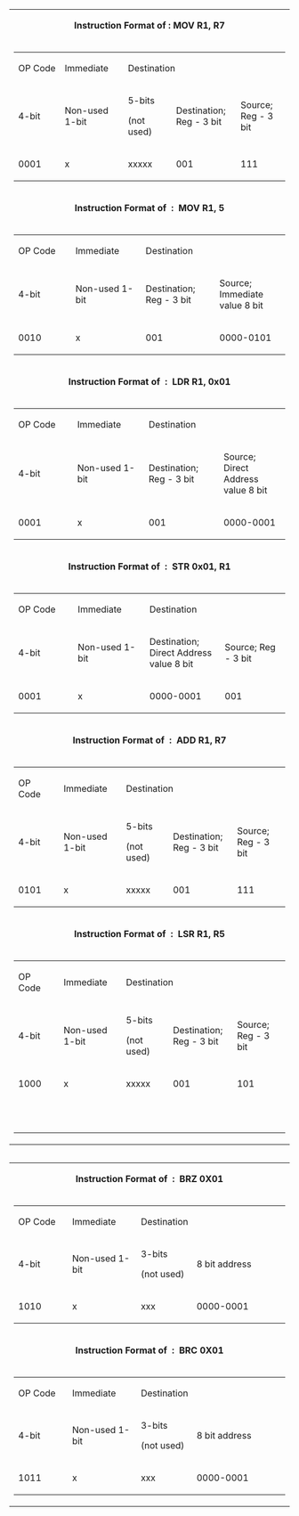 <table style="float: left;">
<tbody>
<tr style="height: 35px;">
<td style="height: 35px;" width="664">
<p style="text-align: center;"><strong>Instruction&nbsp;Format&nbsp;of&nbsp;: MOV&nbsp;R1,&nbsp;R7</strong></p>
</td>
</tr>
<tr style="text-align: center; height: 149px;">
<td style="height: 149px;" width="664">
<table>
<tbody>
<tr>
<td width="125">
<p>OP Code</p>
</td>
<td width="140">
<p>Immediate</p>
</td>
<td colspan="3" width="358">
<p>Destination</p>
</td>
</tr>
<tr>
<td width="125">
<p>4-bit</p>
</td>
<td width="140">
<p>Non-used 1-bit</p>
</td>
<td width="130">
<p>5-bits</p>
<p>(not used)</p>
</td>
<td width="124">
<p>Destination; Reg - 3 bit</p>
</td>
<td width="104">
<p>Source; Reg - 3 bit</p>
</td>
</tr>
<tr>
<td width="125">
<p>0001</p>
</td>
<td width="140">
<p>x</p>
</td>
<td width="130">
<p>xxxxx</p>
</td>
<td width="124">
<p>001</p>
</td>
<td width="104">
<p>111</p>
</td>
</tr>
</tbody>
</table>
</td>
</tr>
<tr style="text-align: center; height: 35px;">
<td style="height: 35px;" width="664">
<p><strong>Instruction&nbsp;Format&nbsp;of&nbsp;&nbsp;: &nbsp;MOV&nbsp;R1,&nbsp;5</strong></p>
</td>
</tr>
<tr style="text-align: center; height: 138px;">
<td style="height: 138px;" width="664">
<table>
<tbody>
<tr>
<td width="162">
<p>OP Code</p>
</td>
<td width="162">
<p>Immediate</p>
</td>
<td colspan="2" width="325">
<p>Destination</p>
</td>
</tr>
<tr>
<td width="162">
<p>4-bit</p>
</td>
<td width="162">
<p>Non-used 1-bit</p>
</td>
<td width="162">
<p>Destination; Reg - 3 bit</p>
</td>
<td width="162">
<p>Source; Immediate value 8 bit</p>
</td>
</tr>
<tr>
<td width="162">
<p>0010</p>
</td>
<td width="162">
<p>x</p>
</td>
<td width="162">
<p>001</p>
</td>
<td width="162">
<p>0000-0101</p>
</td>
</tr>
</tbody>
</table>
</td>
</tr>
<tr style="text-align: center; height: 35px;">
<td style="height: 35px;" width="664">
<p><strong>Instruction&nbsp;Format&nbsp;of&nbsp;&nbsp;: &nbsp;LDR&nbsp;R1,&nbsp;0x01</strong></p>
</td>
</tr>
<tr style="text-align: center; height: 138px;">
<td style="height: 138px;" width="664">
<table>
<tbody>
<tr>
<td width="162">
<p>OP Code</p>
</td>
<td width="162">
<p>Immediate</p>
</td>
<td colspan="2" width="325">
<p>Destination</p>
</td>
</tr>
<tr>
<td width="162">
<p>4-bit</p>
</td>
<td width="162">
<p>Non-used 1-bit</p>
</td>
<td width="162">
<p>Destination; Reg - 3 bit</p>
</td>
<td width="162">
<p>Source; Direct Address value 8 bit</p>
</td>
</tr>
<tr>
<td width="162">
<p>0001</p>
</td>
<td width="162">
<p>x</p>
</td>
<td width="162">
<p>001</p>
</td>
<td width="162">
<p>0000-0001</p>
</td>
</tr>
</tbody>
</table>
</td>
</tr>
<tr style="text-align: center; height: 35px;">
<td style="height: 35px;" width="664">
<p><strong>Instruction&nbsp;Format&nbsp;of&nbsp;&nbsp;: &nbsp;STR&nbsp;0x01,&nbsp;R1</strong></p>
</td>
</tr>
<tr style="text-align: center; height: 138px;">
<td style="height: 138px;" width="664">
<table>
<tbody>
<tr>
<td width="162">
<p>OP Code</p>
</td>
<td width="162">
<p>Immediate</p>
</td>
<td colspan="2" width="325">
<p>Destination</p>
</td>
</tr>
<tr>
<td width="162">
<p>4-bit</p>
</td>
<td width="162">
<p>Non-used 1-bit</p>
</td>
<td width="162">
<p>Destination; Direct Address value 8 bit</p>
</td>
<td width="162">
<p>Source; Reg - 3 bit</p>
</td>
</tr>
<tr>
<td width="162">
<p>0001</p>
</td>
<td width="162">
<p>x</p>
</td>
<td width="162">
<p>0000-0001</p>
</td>
<td width="162">
<p>001</p>
</td>
</tr>
</tbody>
</table>
</td>
</tr>
<tr style="text-align: center; height: 35px;">
<td style="height: 35px;" width="664">
<p><strong>Instruction&nbsp;Format&nbsp;of&nbsp;&nbsp;: &nbsp;ADD&nbsp;R1,&nbsp;R7</strong></p>
</td>
</tr>
<tr style="text-align: center; height: 149px;">
<td style="height: 149px;" width="664">
<table>
<tbody>
<tr>
<td width="125">
<p>OP Code</p>
</td>
<td width="140">
<p>Immediate</p>
</td>
<td colspan="3" width="384">
<p>Destination</p>
</td>
</tr>
<tr>
<td width="125">
<p>4-bit</p>
</td>
<td width="140">
<p>Non-used 1-bit</p>
</td>
<td width="130">
<p>5-bits</p>
<p>(not used)</p>
</td>
<td width="124">
<p>Destination; Reg - 3 bit</p>
</td>
<td width="130">
<p>Source; Reg - 3 bit</p>
</td>
</tr>
<tr>
<td width="125">
<p>0101</p>
</td>
<td width="140">
<p>x</p>
</td>
<td width="130">
<p>xxxxx</p>
</td>
<td width="124">
<p>001</p>
</td>
<td width="130">
<p>111</p>
</td>
</tr>
</tbody>
</table>
</td>
</tr>
<tr style="text-align: center; height: 35.6667px;">
<td style="height: 35.6667px;" width="664">
<p><strong>Instruction&nbsp;Format&nbsp;of&nbsp;&nbsp;: &nbsp;LSR&nbsp;R1,&nbsp;R5</strong></p>
</td>
</tr>
<tr style="text-align: center; height: 190px;">
<td style="height: 190px;" width="664">
<table>
<tbody>
<tr>
<td width="125">
<p>OP Code</p>
</td>
<td width="140">
<p>Immediate</p>
</td>
<td colspan="3" width="384">
<p>Destination</p>
</td>
</tr>
<tr>
<td width="125">
<p>4-bit</p>
</td>
<td width="140">
<p>Non-used 1-bit</p>
</td>
<td width="130">
<p>5-bits</p>
<p>(not used)</p>
</td>
<td width="124">
<p>Destination; Reg - 3 bit</p>
</td>
<td width="130">
<p>Source; Reg - 3 bit</p>
</td>
</tr>
<tr>
<td width="125">
<p>1000</p>
</td>
<td width="140">
<p>x</p>
</td>
<td width="130">
<p>xxxxx</p>
</td>
<td width="124">
<p>001</p>
</td>
<td width="130">
<p>101</p>
</td>
</tr>
<tr>
<td width="125">
<p>&nbsp;</p>
</td>
<td width="140">
<p>&nbsp;</p>
</td>
<td width="130">
<p>&nbsp;</p>
</td>
<td width="124">
<p>&nbsp;</p>
</td>
<td width="130">
<p>&nbsp;</p>
</td>
</tr>
</tbody>
</table>
</td>
</tr>
</tbody>
</table>
<table style="float: left;">
<tbody>
<tr>
<td width="664">
<p style="text-align: center;"><strong>Instruction&nbsp;Format&nbsp;of&nbsp;&nbsp;: &nbsp;BRZ&nbsp;0X01</strong></p>
</td>
</tr>
<tr>
<td width="664">
<table>
<tbody>
<tr>
<td width="125">
<p>OP Code</p>
</td>
<td width="140">
<p>Immediate</p>
</td>
<td colspan="2" width="384">
<p>Destination</p>
</td>
</tr>
<tr>
<td width="125">
<p>4-bit</p>
</td>
<td width="140">
<p>Non-used 1-bit</p>
</td>
<td width="130">
<p>3-bits</p>
<p>(not used)</p>
</td>
<td width="253">
<p>8 bit address</p>
</td>
</tr>
<tr>
<td width="125">
<p>1010</p>
</td>
<td width="140">
<p>x</p>
</td>
<td width="130">
<p>xxx</p>
</td>
<td width="253">
<p>0000-0001</p>
</td>
</tr>
</tbody>
</table>
</td>
</tr>
<tr>
<td width="664">
<p style="text-align: center;"><strong>Instruction&nbsp;Format&nbsp;of&nbsp;&nbsp;: &nbsp;BRC&nbsp;0X01</strong></p>
</td>
</tr>
<tr>
<td width="664">
<table>
<tbody>
<tr>
<td width="125">
<p>OP Code</p>
</td>
<td width="140">
<p>Immediate</p>
</td>
<td colspan="2" width="384">
<p>Destination</p>
</td>
</tr>
<tr>
<td width="125">
<p>4-bit</p>
</td>
<td width="140">
<p>Non-used 1-bit</p>
</td>
<td width="130">
<p>3-bits</p>
<p>(not used)</p>
</td>
<td width="253">
<p>8 bit address</p>
</td>
</tr>
<tr>
<td width="125">
<p>1011</p>
</td>
<td width="140">
<p>x</p>
</td>
<td width="130">
<p>xxx</p>
</td>
<td width="253">
<p>0000-0001</p>
</td>
</tr>
</tbody>
</table>
</td>
</tr>
</tbody>
</table>
